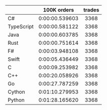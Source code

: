 ||100K orders|trades|
-|:-:|:-:|
|C#|0:00:00.539603|3368|
|TypeScript|0:00:00.581122|3368|
|Java|0:00:00.603785|3368|
|Rust|0:00:00.751614|3368|
|F#|0:00:03.948108|3368|
|Swift|0:00:05.436449|3368|
|C|0:00:09.253982|3368|
|C++|0:00:20.058926|3368|
|Go|0:00:27.787259|3368|
|Cython|0:01:10.279953|3368|
|Python|0:01:28.165620|3368|



